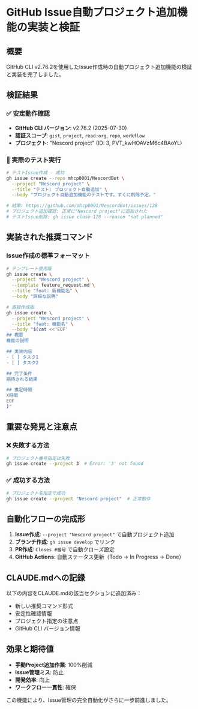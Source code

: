# GitHub Issue自動プロジェクト追加機能の実装と検証

## 概要
GitHub CLI v2.76.2を使用したIssue作成時の自動プロジェクト追加機能の検証と実装を完了しました。

## 検証結果

### ✅ 安定動作確認
- **GitHub CLI バージョン**: v2.76.2 (2025-07-30)
- **認証スコープ**: `gist`, `project`, `read:org`, `repo`, `workflow`
- **プロジェクト**: "Nescord project" (ID: 3, PVT_kwHOAVzM6c4BAoYL)

### 🧪 実際のテスト実行
```bash
# テストIssue作成 - 成功
gh issue create --repo mhcp0001/NescordBot \
  --project "Nescord project" \
  --title "テスト: プロジェクト自動追加" \
  --body "プロジェクト自動追加機能のテストです。すぐに削除予定。"

# 結果: https://github.com/mhcp0001/NescordBot/issues/128
# プロジェクト追加確認: 正常に"Nescord project"に追加された
# テストIssue削除: gh issue close 128 --reason "not planned"
```

## 実装された推奨コマンド

### Issue作成の標準フォーマット
```bash
# テンプレート使用版
gh issue create \
  --project "Nescord project" \
  --template feature_request.md \
  --title "feat: 新機能名" \
  --body "詳細な説明"

# 直接作成版
gh issue create \
  --project "Nescord project" \
  --title "feat: 機能名" \
  --body "$(cat <<'EOF'
## 概要
機能の説明

## 実装内容
- [ ] タスク1
- [ ] タスク2

## 完了条件
期待される結果

## 推定時間
X時間
EOF
)"
```

## 重要な発見と注意点

### ❌ 失敗する方法
```bash
# プロジェクト番号指定は失敗
gh issue create --project 3  # Error: '3' not found
```

### ✅ 成功する方法
```bash
# プロジェクト名指定で成功
gh issue create --project "Nescord project"  # 正常動作
```

## 自動化フローの完成形

1. **Issue作成**: `--project "Nescord project"` で自動プロジェクト追加
2. **ブランチ作成**: `gh issue develop` でリンク
3. **PR作成**: `Closes #番号` で自動クローズ設定
4. **GitHub Actions**: 自動ステータス更新（Todo → In Progress → Done）

## CLAUDE.mdへの記録

以下の内容をCLAUDE.mdの該当セクションに追加済み：
- 新しい推奨コマンド形式
- 安定性確認情報
- プロジェクト指定の注意点
- GitHub CLI バージョン情報

## 効果と期待値

- **手動Project追加作業**: 100%削減
- **Issue管理ミス**: 防止
- **開発効率**: 向上
- **ワークフロー一貫性**: 確保

この機能により、Issue管理の完全自動化がさらに一歩前進しました。
